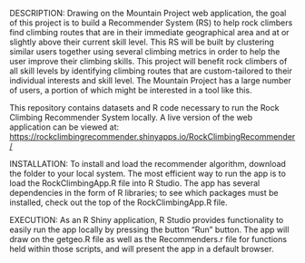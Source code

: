 DESCRIPTION: Drawing on the Mountain Project web application, the goal of this project is to build a Recommender System (RS) to help rock climbers find climbing routes that are in their immediate geographical area and at or slightly above their current skill level. This RS will be built by clustering similar users together using several climbing metrics in order to help the user improve their climbing skills. This project will benefit rock climbers of all skill levels by identifying climbing routes that are custom-tailored to their individual interests and skill level. The Mountain Project has a large number of users, a portion of which might be interested in a tool like this. 

This repository contains datasets and R code necessary to run the Rock Climbing Recommender System locally. A live version of the web application can be viewed at: https://rockclimbingrecommender.shinyapps.io/RockClimbingRecommender/ 

INSTALLATION: To install and load the recommender algorithm, download the folder to your local system. The most efficient way to run the app is to load the RockClimbingApp.R file into R Studio. The app has several dependencies in the form of R libraries; to see which packages must be installed, check out the top of the RockClimbingApp.R file. 

EXECUTION: As an R Shiny application, R Studio provides functionality to easily run the app locally by pressing the button “Run” button. The app will draw on the getgeo.R file as well as the Recommenders.r file for functions held within those scripts, and will present the app in a default browser.
